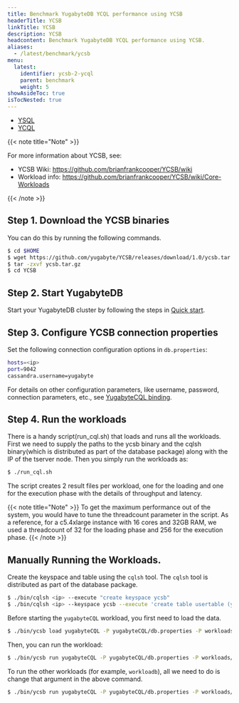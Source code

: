 ```yaml
---
title: Benchmark YugabyteDB YCQL performance using YCSB
headerTitle: YCSB
linkTitle: YCSB
description: YCSB
headcontent: Benchmark YugabyteDB YCQL performance using YCSB.
aliases:
  - /latest/benchmark/ycsb
menu:
  latest:
    identifier: ycsb-2-ycql
    parent: benchmark
    weight: 5
showAsideToc: true
isTocNested: true
---
```


<ul class="nav nav-tabs-alt nav-tabs-yb">

  <li >
    <a href="/latest/benchmark/ycsb-ysql/" class="nav-link">
      <i class="icon-postgres" aria-hidden="true"></i>
      YSQL
    </a>
  </li>

  <li >
    <a href="/latest/benchmark/ycsb-ycql/" class="nav-link active">
      <i class="icon-cassandra" aria-hidden="true"></i>
      YCQL
    </a>
  </li>

</ul>

{{< note title="Note" >}}

For more information about YCSB, see: 

* YCSB Wiki: https://github.com/brianfrankcooper/YCSB/wiki
* Workload info: https://github.com/brianfrankcooper/YCSB/wiki/Core-Workloads

{{< /note >}}

## Step 1. Download the YCSB binaries

You can do this by running the following commands.

```sh
$ cd $HOME
$ wget https://github.com/yugabyte/YCSB/releases/download/1.0/ycsb.tar.gz
$ tar -zxvf ycsb.tar.gz
$ cd YCSB
```

## Step 2. Start YugabyteDB

Start your YugabyteDB cluster by following the steps in [Quick start](https://docs.yugabyte.com/latest/quick-start/explore-ysql/).

## Step 3. Configure YCSB connection properties

Set the following connection configuration options in `db.properties`:

```sh
hosts=<ip>
port=9042
cassandra.username=yugabyte
```

For details on other configuration parameters, like username, password, connection parameters, etc., see [YugabyteCQL binding](https://github.com/yugabyte/YCSB/tree/master/yugabyteCQL).

## Step 4. Run the workloads
There is a handy script(run_cql.sh) that loads and runs all the workloads.
First we need to supply the paths to the ycsb binary and the cqlsh binary(which is distributed as part of the database package) along with the IP of the tserver node.
Then you simply run the workloads as:

```sh
$ ./run_cql.sh
```

The script creates 2 result files per workload, one for the loading and one for the execution phase with the details of throughput and latency.

{{< note title="Note" >}}
To get the maximum performance out of the system, you would have to tune the threadcount parameter in the script. As a reference, for a c5.4xlarge instance with 16 cores and 32GB RAM, we used a threadcount of 32 for the loading phase and 256 for the execution phase.
{{< /note >}}

## Manually Running the Workloads.

Create the keyspace and table using the `cqlsh` tool.
The `cqlsh` tool is distributed as part of the database package.

```sh
$ ./bin/cqlsh <ip> --execute "create keyspace ycsb"
$ ./bin/cqlsh <ip> --keyspace ycsb --execute 'create table usertable (y_id varchar primary key, field0 varchar, field1 varchar, field2 varchar, field3 varchar, field4 varchar, field5 varchar, field6 varchar, field7 varchar, field8 varchar, field9 varchar);'
```

Before starting the `yugabyteCQL` workload, you first need to load the data.

```sh
$ ./bin/ycsb load yugabyteCQL -P yugabyteCQL/db.properties -P workloads/workloada
```

Then, you can run the workload:

```sh
$ ./bin/ycsb run yugabyteCQL -P yugabyteCQL/db.properties -P workloads/workloada
```

To run the other workloads (for example, `workloadb`), all we need to do is change that argument in the above command.

```sh
$ ./bin/ycsb run yugabyteCQL -P yugabyteCQL/db.properties -P workloads/workloadb
```
